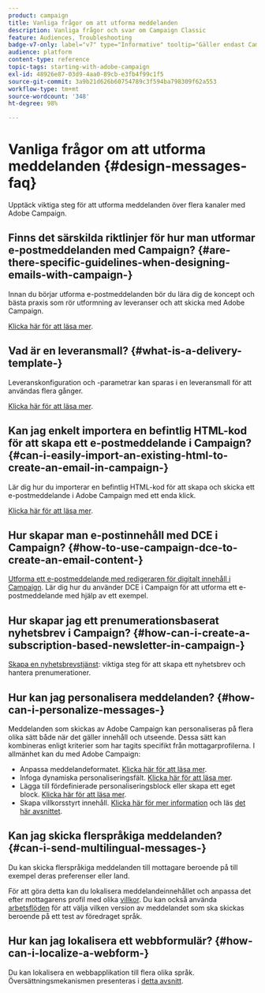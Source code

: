 ```yaml
---
product: campaign
title: Vanliga frågor om att utforma meddelanden
description: Vanliga frågor och svar om Campaign Classic
feature: Audiences, Troubleshooting
badge-v7-only: label="v7" type="Informative" tooltip="Gäller endast Campaign Classic v7"
audience: platform
content-type: reference
topic-tags: starting-with-adobe-campaign
exl-id: 48926e87-03d9-4aa0-89cb-e3fb4f99c1f5
source-git-commit: 3a9b21d626b60754789c3f594ba798309f62a553
workflow-type: tm+mt
source-wordcount: '348'
ht-degree: 98%

---
```


# Vanliga frågor om att utforma meddelanden {#design-messages-faq}



Upptäck viktiga steg för att utforma meddelanden över flera kanaler med Adobe Campaign.

## Finns det särskilda riktlinjer för hur man utformar e-postmeddelanden med Campaign? {#are-there-specific-guidelines-when-designing-emails-with-campaign-}

Innan du börjar utforma e-postmeddelanden bör du lära dig de koncept och bästa praxis som rör utformning av leveranser och att skicka med Adobe Campaign.

[Klicka här för att läsa mer](../../delivery/using/delivery-best-practices.md).

## Vad är en leveransmall? {#what-is-a-delivery-template-}

Leveranskonfiguration och -parametrar kan sparas i en leveransmall för att användas flera gånger.

[Klicka här för att läsa mer](../../delivery/using/about-templates.md).

## Kan jag enkelt importera en befintlig HTML-kod för att skapa ett e-postmeddelande i Campaign? {#can-i-easily-import-an-existing-html-to-create-an-email-in-campaign-}

Lär dig hur du importerar en befintlig HTML-kod för att skapa och skicka ett e-postmeddelande i Adobe Campaign med ett enda klick.

[Klicka här för att läsa mer](../../delivery/using/defining-the-email-content.md#message-content).

## Hur skapar man e-postinnehåll med DCE i Campaign? {#how-to-use-campaign-dce-to-create-an-email-content-}

[Utforma ett e-postmeddelande med redigeraren för digitalt innehåll i Campaign](../../web/using/use-case--creating-an-email-delivery.md). Lär dig hur du använder DCE i Campaign för att utforma ett e-postmeddelande med hjälp av ett exempel.

## Hur skapar jag ett prenumerationsbaserat nyhetsbrev i Campaign? {#how-can-i-create-a-subscription-based-newsletter-in-campaign-}

[Skapa en nyhetsbrevstjänst](../../delivery/using/managing-subscriptions.md): viktiga steg för att skapa ett nyhetsbrev och hantera prenumerationer.

## Hur kan jag personalisera meddelanden? {#how-can-i-personalize-messages-}

Meddelanden som skickas av Adobe Campaign kan personaliseras på flera olika sätt både när det gäller innehåll och utseende. Dessa sätt kan kombineras enligt kriterier som har tagits specifikt från mottagarprofilerna. I allmänhet kan du med Adobe Campaign:

* Anpassa meddelandeformatet. [Klicka här för att läsa mer](../../delivery/using/defining-the-email-content.md#message-content).
* Infoga dynamiska personaliseringsfält. [Klicka här för att läsa mer](../../delivery/using/personalization-fields.md).
* Lägga till fördefinierade personaliseringsblock eller skapa ett eget block. [Klicka här för att läsa mer](../../delivery/using/personalization-blocks.md).
* Skapa villkorsstyrt innehåll. [Klicka här för mer information](../../delivery/using/conditional-content.md) och läs [det här avsnittet](../../delivery/using/conditional-content.md).

## Kan jag skicka flerspråkiga meddelanden? {#can-i-send-multilingual-messages-}

Du kan skicka flerspråkiga meddelanden till mottagare beroende på till exempel deras preferenser eller land.

För att göra detta kan du lokalisera meddelandeinnehållet och anpassa det efter mottagarens profil med olika [villkor](../../delivery/using/conditional-content.md). Du kan också använda [arbetsflöden](../../workflow/using/split.md) för att välja vilken version av meddelandet som ska skickas beroende på ett test av föredraget språk.

## Hur kan jag lokalisera ett webbformulär? {#how-can-i-localize-a-webform-}

Du kan lokalisera en webbapplikation till flera olika språk. Översättningsmekanismen presenteras i [detta avsnitt](../../web/using/translating-a-web-form.md).
